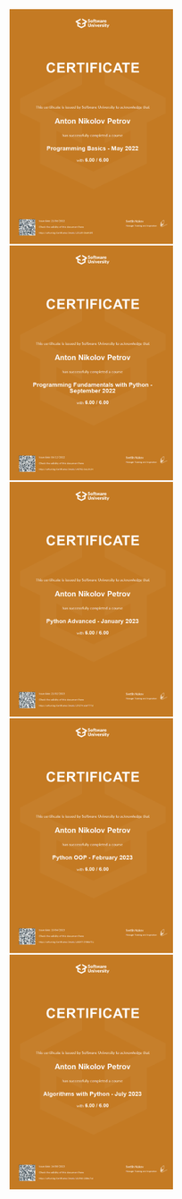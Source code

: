<div align="center" display="flex">
    <img src="./certs/python_basics.jfif" alt="Python_basics" width="293" height="420">
    <img src="./certs/python_fundamentals.jfif" alt="Python_fund" width="293" height="420">
    <img src="./certs/python_advanced.jfif" alt="Python_advanced" width="293" height="420">
    <img src="./certs/python_opp.jfif" alt="Python_oop" width="293" height="420">
    <img src="./certs/python_algorithms.jfif" alt="Python_algorithms" width="293" height="420">
</div>
